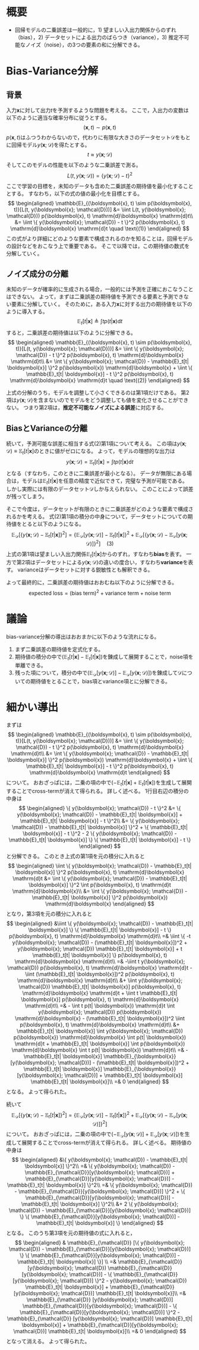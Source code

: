 # 概要

- 回帰モデルの二乗誤差は一般的に，1) 望ましい入出力関係からのずれ（bias），2) データセットによる出力のばらつき（variance），3) 推定不可能なノイズ（noise），の3つの要素の和に分解できる。

# Bias-Variance分解

## 背景

入力$\boldsymbol{x}$に対して出力$t$を予測するような問題を考える。
ここで，入出力の変数は以下のように適当な確率分布に従うとする。
$$
(\boldsymbol{x}, t) \sim p(\boldsymbol{x}, t)
$$
$p(\boldsymbol{x}, t)$はふつうわからないので，代わりに有限な大きさのデータセット$\mathcal{D}$をもとに回帰モデル$y(\boldsymbol{x}; \mathcal{D})$を得たとする。
$$
t \approx y(\boldsymbol{x}; \mathcal{D})
$$
そしてこのモデルの性能を以下のような二乗誤差で測る。
$$
L(t, y(\boldsymbol{x}; \mathcal{D})) = \{ y(\boldsymbol{x}; \mathcal{D}) - t \}^2
$$
ここで学習の目標を，未知のデータも含めた二乗誤差の期待値を最小化することとする。
すなわち，以下の式の値の最小化を目標とする。
$$
\begin{aligned}
\mathbb{E}_{(\boldsymbol{x}, t) \sim p(\boldsymbol{x}, t)}[L(t, y(\boldsymbol{x}; \mathcal{D}))] &= \iint L(t, y(\boldsymbol{x}; \mathcal{D})) p(\boldsymbol{x}, t) \mathrm{d}\boldsymbol{x} \mathrm{d}t\\
&= \iint \{ y(\boldsymbol{x}; \mathcal{D}) - t \}^2 p(\boldsymbol{x}, t) \mathrm{d}\boldsymbol{x} \mathrm{d}t \quad \text{(1)}
\end{aligned}
$$
この式がより詳細にどのような要素で構成されるのかを知ることは，回帰モデルの設計などをおこなう上で重要である。
そこで以降では，この期待値の数式を分解していく。

## ノイズ成分の分離

未知のデータが確率的に生成される場合，一般的には予測を正確におこなうことはできない。
よって，まずは二乗誤差の期待値を予測できる要素と予測できない要素に分解していく。
そのために，ある入力$\boldsymbol{x}$に対する出力の期待値を以下のように導入する。
$$
\mathbb{E}_t[t| \boldsymbol{x}] \triangleq \int t p(t| \boldsymbol{x}) \mathrm{d}t
$$
すると，二乗誤差の期待値は以下のように分解できる。
$$
\begin{aligned}
\mathbb{E}_{(\boldsymbol{x}, t) \sim p(\boldsymbol{x}, t)}[L(t, y(\boldsymbol{x}; \mathcal{D}))] &= \iint \{ y(\boldsymbol{x}; \mathcal{D}) - t \}^2 p(\boldsymbol{x}, t) \mathrm{d}\boldsymbol{x} \mathrm{d}t\\
&= \int \{ y(\boldsymbol{x}; \mathcal{D}) - \mathbb{E}_t[t| \boldsymbol{x}] \}^2 p(\boldsymbol{x}) \mathrm{d}\boldsymbol{x} + \iint \{ \mathbb{E}_t[t| \boldsymbol{x}] - t \}^2 p(\boldsymbol{x}, t) \mathrm{d}\boldsymbol{x} \mathrm{d}t \quad \text{(2)}
\end{aligned}
$$

上式の分解のうち，モデルを調整して小さくできるのは第1項だけである。
第2項は$y(\boldsymbol{x}; \mathcal{D})$を含まないのでモデルをどう調整しても値を変化させることができない。
つまり第2項は，**推定不可能なノイズによる誤差**に対応する。

## BiasとVarianceの分離

続いて，予測可能な誤差に相当する式(2)第1項について考える。
この項は$y(\boldsymbol{x}; \mathcal{D}) \equiv \mathbb{E}_t[t| \boldsymbol{x}]$のときに値がゼロになる。
よって，モデルの理想的な出力は
$$
y(\boldsymbol{x}; \mathcal{D}) = \mathbb{E}_t[t| \boldsymbol{x}] = \int t p(t| \boldsymbol{x}) \mathrm{d}t
$$
となる（すなわち，このときに二乗誤差が最小となる）。
データが無限にある場合は，モデルは$\mathbb{E}_t[t| \boldsymbol{x}]$を任意の精度で近似できて，完璧な予測が可能である。
しかし実際には有限のデータセット$\mathcal{D}$しか与えられない。
このことによって誤差が残ってしまう。

そこで今度は，データセットが有限のときに二乗誤差がどのような要素で構成されるかを考える。
式(2)第1項の積分の中身について，データセットについての期待値をとると以下のようになる。
$$
\mathbb{E}_{\mathcal{D}}[\{ y(\boldsymbol{x}; \mathcal{D}) - \mathbb{E}_t[t| \boldsymbol{x}] \}^2] = \{ \mathbb{E}_{\mathcal{D}}[y(\boldsymbol{x}; \mathcal{D})] - \mathbb{E}_t[t| \boldsymbol{x}] \}^2 + \mathbb{E}_{\mathcal{D}}[\{ y(\boldsymbol{x}; \mathcal{D}) - \mathbb{E}_{\mathcal{D}}[y(\boldsymbol{x}; \mathcal{D})] \}^2] \quad \text{(3)}
$$
上式の第1項は望ましい入出力関係$\mathbb{E}_t[t| \boldsymbol{x}]$からのずれ，すなわち**bias**を表す。
一方で第2項はデータセットによる$y(\boldsymbol{x}; \mathcal{D})$の違いの度合い，すなわち**variance**を表す。
varianceはデータセットに対する鋭敏性とも解釈できる。

よって最終的に，二乗誤差の期待値はおおむね以下のように分解できる。
$$
\text{expected loss} = (\text{bias term})^2 + \text{variance term} + \text{noise term}
$$

# 議論

bias-variance分解の導出はおおまかに以下のような流れになる。

1. まず二乗誤差の期待値を定式化する。
2. 期待値の積分の中で$(\mathbb{E}_t[t| \boldsymbol{x}] - \mathbb{E}_t[t| \boldsymbol{x}])$を錬成して展開することで，noise項を単離できる。
3. 残った項について，積分の中で$(\mathbb{E}_{\mathcal{D}}[y(\boldsymbol{x}; \mathcal{D})] - \mathbb{E}_{\mathcal{D}}[y(\boldsymbol{x}; \mathcal{D})])$を錬成して$\mathcal{D}$についての期待値をとることで，bias項とvariance項とに分解できる。

# 細かい導出

まずは
$$
\begin{aligned}
\mathbb{E}_{(\boldsymbol{x}, t) \sim p(\boldsymbol{x}, t)}[L(t, y(\boldsymbol{x}; \mathcal{D}))] &= \iint \{ y(\boldsymbol{x}; \mathcal{D}) - t \}^2 p(\boldsymbol{x}, t) \mathrm{d}\boldsymbol{x} \mathrm{d}t\\
&= \int \{ y(\boldsymbol{x}; \mathcal{D}) - \mathbb{E}_t[t| \boldsymbol{x}] \}^2 p(\boldsymbol{x}) \mathrm{d}\boldsymbol{x} + \iint \{ \mathbb{E}_t[t| \boldsymbol{x}] - t \}^2 p(\boldsymbol{x}, t) \mathrm{d}\boldsymbol{x} \mathrm{d}t
\end{aligned}
$$
について。
おおざっぱには，二乗の項の中で$(-\mathbb{E}_t[t| \boldsymbol{x}] + \mathbb{E}_t[t| \boldsymbol{x}])$を生成して展開することでcross-termが消えて得られる。
詳しく述べる。
1行目右辺の積分の中身は
$$
\begin{aligned}
\{ y(\boldsymbol{x}; \mathcal{D}) - t \}^2
&= \{ y(\boldsymbol{x}; \mathcal{D}) - \mathbb{E}_t[t| \boldsymbol{x}] + \mathbb{E}_t[t| \boldsymbol{x}] - t \}^2\\
&= \{ y(\boldsymbol{x}; \mathcal{D}) - \mathbb{E}_t[t| \boldsymbol{x}] \}^2 + \{ \mathbb{E}_t[t| \boldsymbol{x}] - t \}^2 - 2 \{ y(\boldsymbol{x}; \mathcal{D}) - \mathbb{E}_t[t| \boldsymbol{x}] \} \{ \mathbb{E}_t[t| \boldsymbol{x}] - t \}
\end{aligned}
$$
と分解できる。
このとき上式の第1項を元の積分に入れると
$$
\begin{aligned}
\iint \{ y(\boldsymbol{x}; \mathcal{D}) - \mathbb{E}_t[t| \boldsymbol{x}] \}^2 p(\boldsymbol{x}, t) \mathrm{d}\boldsymbol{x} \mathrm{d}t &= \int \{ y(\boldsymbol{x}; \mathcal{D}) - \mathbb{E}_t[t| \boldsymbol{x}] \}^2 \int p(\boldsymbol{x}, t) \mathrm{d}t \mathrm{d}\boldsymbol{x}\\
&= \int \{ y(\boldsymbol{x}; \mathcal{D}) - \mathbb{E}_t[t| \boldsymbol{x}] \}^2 p(\boldsymbol{x}) \mathrm{d}\boldsymbol{x}
\end{aligned}
$$
となり，第3項を元の積分に入れると
$$
\begin{aligned}
&\iint \{ y(\boldsymbol{x}; \mathcal{D}) - \mathbb{E}_t[t| \boldsymbol{x}] \} \{ \mathbb{E}_t[t| \boldsymbol{x}] - t \} p(\boldsymbol{x}, t) \mathrm{d}\boldsymbol{x} \mathrm{d}t\\
=& \iint \{ -t y(\boldsymbol{x}; \mathcal{D}) - (\mathbb{E}_t[t| \boldsymbol{x}])^2 + y(\boldsymbol{x}; \mathcal{D}) \mathbb{E}_t[t| \boldsymbol{x}] + t \mathbb{E}_t[t| \boldsymbol{x}] \} p(\boldsymbol{x}, t) \mathrm{d}\boldsymbol{x} \mathrm{d}t\\
=& -\iint t y(\boldsymbol{x}; \mathcal{D}) p(\boldsymbol{x}, t) \mathrm{d}\boldsymbol{x} \mathrm{d}t - \iint (\mathbb{E}_t[t| \boldsymbol{x}])^2 p(\boldsymbol{x}, t) \mathrm{d}\boldsymbol{x} \mathrm{d}t\\
&+ \iint y(\boldsymbol{x}; \mathcal{D}) \mathbb{E}_t[t| \boldsymbol{x}] p(\boldsymbol{x}, t) \mathrm{d}\boldsymbol{x} \mathrm{d}t + \iint t \mathbb{E}_t[t| \boldsymbol{x}] p(\boldsymbol{x}, t) \mathrm{d}\boldsymbol{x} \mathrm{d}t\\
=& - \int t p(t| \boldsymbol{x}) \mathrm{d}t \int y(\boldsymbol{x}; \mathcal{D}) p(\boldsymbol{x}) \mathrm{d}\boldsymbol{x} - (\mathbb{E}_t[t| \boldsymbol{x}])^2 \iint p(\boldsymbol{x}, t) \mathrm{d}\boldsymbol{x} \mathrm{d}t\\
&+ \mathbb{E}_t[t| \boldsymbol{x}] \int y(\boldsymbol{x}; \mathcal{D}) p(\boldsymbol{x}) \mathrm{d}\boldsymbol{x} \int p(t| \boldsymbol{x}) \mathrm{d}t + \mathbb{E}_t[t| \boldsymbol{x}] \int p(\boldsymbol{x}) \mathrm{d}\boldsymbol{x} \int t p(t| \boldsymbol{x}) \mathrm{d}t\\
=& - \mathbb{E}_t[t| \boldsymbol{x}] \mathbb{E}_{\boldsymbol{x}} [y(\boldsymbol{x}; \mathcal{D})] - (\mathbb{E}_t[t| \boldsymbol{x}])^2 + \mathbb{E}_t[t| \boldsymbol{x}] \mathbb{E}_{\boldsymbol{x}} [y(\boldsymbol{x}; \mathcal{D})] + \mathbb{E}_t[t| \boldsymbol{x}] \mathbb{E}_t[t| \boldsymbol{x}]\\
=& 0
\end{aligned}
$$
となる。
よって得られた。

続いて
$$
\mathbb{E}_{\mathcal{D}}[\{ y(\boldsymbol{x}; \mathcal{D}) - \mathbb{E}_t[t| \boldsymbol{x}] \}^2] = \{ \mathbb{E}_{\mathcal{D}}[y(\boldsymbol{x}; \mathcal{D})] - \mathbb{E}_t[t| \boldsymbol{x}] \}^2 + \mathbb{E}_{\mathcal{D}}[\{ y(\boldsymbol{x}; \mathcal{D}) - \mathbb{E}_{\mathcal{D}}[y(\boldsymbol{x}; \mathcal{D})] \}^2]
$$
について。
おおざっぱには，二乗の項の中で$(-\mathbb{E}_{\mathcal{D}}[y(\boldsymbol{x}; \mathcal{D})] + \mathbb{E}_{\mathcal{D}}[y(\boldsymbol{x}; \mathcal{D})])$を生成して展開することでcross-termが消えて得られる。
詳しく述べる。
期待値の中身は
$$
\begin{aligned}
&\{ y(\boldsymbol{x}; \mathcal{D}) - \mathbb{E}_t[t| \boldsymbol{x}] \}^2\\
=& \{ y(\boldsymbol{x}; \mathcal{D}) - \mathbb{E}_{\mathcal{D}}[y(\boldsymbol{x}; \mathcal{D})] + \mathbb{E}_{\mathcal{D}}[y(\boldsymbol{x}; \mathcal{D})] - \mathbb{E}_t[t| \boldsymbol{x}] \}^2\\
=& \{ y(\boldsymbol{x}; \mathcal{D}) - \mathbb{E}_{\mathcal{D}}[y(\boldsymbol{x}; \mathcal{D})] \}^2 + \{ \mathbb{E}_{\mathcal{D}}[y(\boldsymbol{x}; \mathcal{D})] - \mathbb{E}_t[t| \boldsymbol{x}] \}^2\\
&+ 2 \{ y(\boldsymbol{x}; \mathcal{D}) - \mathbb{E}_{\mathcal{D}}[y(\boldsymbol{x}; \mathcal{D})] \} \{ \mathbb{E}_{\mathcal{D}}[y(\boldsymbol{x}; \mathcal{D})] - \mathbb{E}_t[t| \boldsymbol{x}] \}
\end{aligned}
$$
となる。
このうち第3項を元の期待値の式に入れると，
$$
\begin{aligned}
& \mathbb{E}_{\mathcal{D}} [\{ y(\boldsymbol{x}; \mathcal{D}) - \mathbb{E}_{\mathcal{D}}[y(\boldsymbol{x}; \mathcal{D})] \} \{ \mathbb{E}_{\mathcal{D}}[y(\boldsymbol{x}; \mathcal{D})] - \mathbb{E}_t[t| \boldsymbol{x}] \}] \\
=& \mathbb{E}_{\mathcal{D}} [y(\boldsymbol{x}; \mathcal{D}) \mathbb{E}_{\mathcal{D}}[y(\boldsymbol{x}; \mathcal{D})] - \{ \mathbb{E}_{\mathcal{D}}[y(\boldsymbol{x}; \mathcal{D})] \}^2 - y(\boldsymbol{x}; \mathcal{D}) \mathbb{E}_t[t| \boldsymbol{x}] + \mathbb{E}_{\mathcal{D}}[y(\boldsymbol{x}; \mathcal{D})] \mathbb{E}_t[t| \boldsymbol{x}]\\
=& \mathbb{E}_{\mathcal{D}} [y(\boldsymbol{x}; \mathcal{D})] \mathbb{E}_{\mathcal{D}}[y(\boldsymbol{x}; \mathcal{D})] - \{ \mathbb{E}_{\mathcal{D}}[y(\boldsymbol{x}; \mathcal{D})] \}^2 - \mathbb{E}_{\mathcal{D}} [y(\boldsymbol{x}; \mathcal{D})] \mathbb{E}_t[t| \boldsymbol{x}] + \mathbb{E}_{\mathcal{D}}[y(\boldsymbol{x}; \mathcal{D})] \mathbb{E}_t[t| \boldsymbol{x}]\\
=& 0
\end{aligned}
$$
となって消える。
よって得られた。
